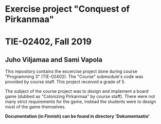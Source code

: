 # Exercise project "Conquest of Pirkanmaa"
# TIE-02402, Fall 2019
## Juho Viljamaa and Sami Vapola
This repository contains the excercise project done during course "Programming 3" (TIE-02402). The "Course" submodule's code was provided by course staff. This project received a grade of 5.

The subject of the course project was to design and implement a board game (dubbed as "Colonizing Pirkanmaa" by course staff). There were not many strict requirements for the game, instead the students were to design most of the game themselves.

__Documentation (in Finnish) can be found in directory 'Dokumentaatio'__

